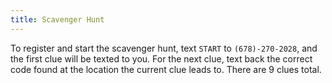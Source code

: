 ```yaml
---
title: Scavenger Hunt
---
```


To register and start the scavenger hunt, text `START` to `(678)-270-2028`, and the first clue will be texted to you. For the next clue, text back the correct code found at the location the current clue leads to. There are 9 clues total. 